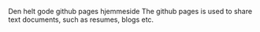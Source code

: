 Den helt gode github pages hjemmeside
The github pages is used to share text documents, such as resumes, blogs etc.
